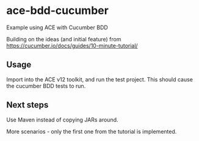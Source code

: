 # ace-bdd-cucumber
Example using ACE with Cucumber BDD

Building on the ideas (and initial feature) from https://cucumber.io/docs/guides/10-minute-tutorial/

## Usage 

Import into the ACE v12 toolkit, and run the test project. This should cause the 
cucumber BDD tests to run.

## Next steps

Use Maven instead of copying JARs around.

More scenarios - only the first one from the tutorial is implemented.
